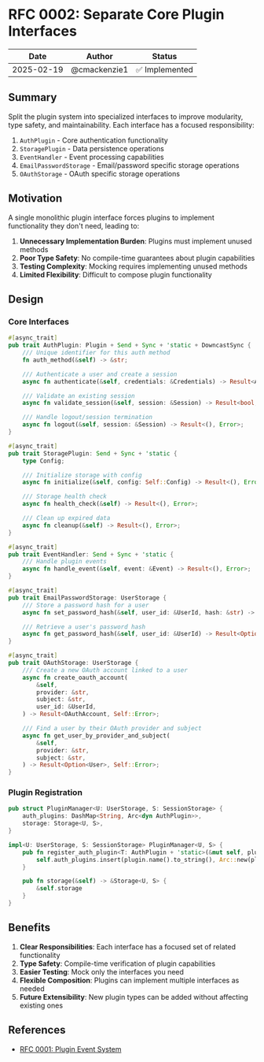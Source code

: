 # RFC 0002: Separate Core Plugin Interfaces

| Date       | Author       | Status         |
| ---------- | ------------ | -------------- |
| 2025-02-19 | @cmackenzie1 | ✅ Implemented |

## Summary

Split the plugin system into specialized interfaces to improve modularity, type safety, and maintainability. Each interface has a focused responsibility:

1. `AuthPlugin` - Core authentication functionality
2. `StoragePlugin` - Data persistence operations
3. `EventHandler` - Event processing capabilities
4. `EmailPasswordStorage` - Email/password specific storage operations
5. `OAuthStorage` - OAuth specific storage operations

## Motivation

A single monolithic plugin interface forces plugins to implement functionality they don't need, leading to:

1. **Unnecessary Implementation Burden**: Plugins must implement unused methods
2. **Poor Type Safety**: No compile-time guarantees about plugin capabilities
3. **Testing Complexity**: Mocking requires implementing unused methods
4. **Limited Flexibility**: Difficult to compose plugin functionality

## Design

### Core Interfaces

```rust
#[async_trait]
pub trait AuthPlugin: Plugin + Send + Sync + 'static + DowncastSync {
    /// Unique identifier for this auth method
    fn auth_method(&self) -> &str;

    /// Authenticate a user and create a session
    async fn authenticate(&self, credentials: &Credentials) -> Result<AuthResponse, Error>;

    /// Validate an existing session
    async fn validate_session(&self, session: &Session) -> Result<bool, Error>;

    /// Handle logout/session termination
    async fn logout(&self, session: &Session) -> Result<(), Error>;
}

#[async_trait]
pub trait StoragePlugin: Send + Sync + 'static {
    type Config;

    /// Initialize storage with config
    async fn initialize(&self, config: Self::Config) -> Result<(), Error>;

    /// Storage health check
    async fn health_check(&self) -> Result<(), Error>;

    /// Clean up expired data
    async fn cleanup(&self) -> Result<(), Error>;
}

#[async_trait]
pub trait EventHandler: Send + Sync + 'static {
    /// Handle plugin events
    async fn handle_event(&self, event: &Event) -> Result<(), Error>;
}

#[async_trait]
pub trait EmailPasswordStorage: UserStorage {
    /// Store a password hash for a user
    async fn set_password_hash(&self, user_id: &UserId, hash: &str) -> Result<(), Self::Error>;

    /// Retrieve a user's password hash
    async fn get_password_hash(&self, user_id: &UserId) -> Result<Option<String>, Self::Error>;
}

#[async_trait]
pub trait OAuthStorage: UserStorage {
    /// Create a new OAuth account linked to a user
    async fn create_oauth_account(
        &self,
        provider: &str,
        subject: &str,
        user_id: &UserId,
    ) -> Result<OAuthAccount, Self::Error>;

    /// Find a user by their OAuth provider and subject
    async fn get_user_by_provider_and_subject(
        &self,
        provider: &str,
        subject: &str,
    ) -> Result<Option<User>, Self::Error>;
}
```

### Plugin Registration

```rust
pub struct PluginManager<U: UserStorage, S: SessionStorage> {
    auth_plugins: DashMap<String, Arc<dyn AuthPlugin>>,
    storage: Storage<U, S>,
}

impl<U: UserStorage, S: SessionStorage> PluginManager<U, S> {
    pub fn register_auth_plugin<T: AuthPlugin + 'static>(&mut self, plugin: T) {
        self.auth_plugins.insert(plugin.name().to_string(), Arc::new(plugin));
    }

    pub fn storage(&self) -> &Storage<U, S> {
        &self.storage
    }
}
```

## Benefits

1. **Clear Responsibilities**: Each interface has a focused set of related functionality
2. **Type Safety**: Compile-time verification of plugin capabilities
3. **Easier Testing**: Mock only the interfaces you need
4. **Flexible Composition**: Plugins can implement multiple interfaces as needed
5. **Future Extensibility**: New plugin types can be added without affecting existing ones

## References

- [RFC 0001: Plugin Event System](./001-plugin-events.md)
